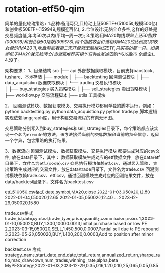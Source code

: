 # rotation-etf50-qim

简单的量化轮动策略+
1.品种:备用两只,只轮动上证50ETF+(510050,规模500亿)和创业板50ETF+(159949,规模近百亿);
2.仓位设计:无脑全仓多空,这样的好处是交易频度低,年均50次以内(平均一周一次);
3.策略:用MA20均线*跟踪上证50指数(000016)和创业板50指数(399673),两个指数收盘价谁相对MA20的比例高(即收女盘价/MA20
1),收盘前或者第二天开盘就无脑梭对应ETF,只买高的那一只。如果都低于MA20就无脑清仓(当然更推荐买银华日利*或者逆回购*吃吃股市
余额宝)。
4.没了。

架构要求：
1、目录结构
src
├── api 外部数据爬取模块，目前支持baostock、tushare、本地存储
├── module
│   ├── backtesting 回溯测试模块
│   ├── data_acquistion 数据获取模块
│   └── trading 交易执行模块    
│       ├── buy_strategies 买入策略模块
│       ├── sell_strategies 卖出策略模块
│       ├── workflow.py 交易流程脚本
├── utils 工具模块

2、
回溯测试模块、数据获取模块、交易执行模块都用单独的脚本运行，例如：
python backtesting.py
python data_acquistion.py
python trade.py
脚本逻辑实现依赖langgraph库，用于构建交易流程的有向无环图。

交易策略分别写入到buy_strategies和sell_strategies目录下，每个策略都应该实现一个名为execute的方法，该方法接受当前的交易数据和当前的持仓信息，返回一个字典，包含策略的执行结果。

3、数据流向
回溯测试模块、数据获取模块、交易执行模块 都要生成对应的csv文件, 放在data目录下，其中：
数据获取模块生成对应的etf数据文件，放在data/etf目录下，文件名为etf_{code}.csv
交易执行模块依赖etf.csv，通过买入策略、卖出策略生成对应的交易文件，放在data/trade目录下，文件名为trade.csv
回溯测试模块依赖trade.csv、etf.csv，通过回测模块生成对应的回测结果文件，放在data/backtest目录下，文件名为backtest.csv

etf_510050.csv格式
date,symbol,MA20,close
2022-01-03,050020,12.50
2022-01-04,050020,12.65
2022-01-05,050020,12.40
...
2023-12-29,050020,15.80

trade.csv格式
trade_id,date,symbol,trade_type,price,quantity,commission,notes
1,2023-01-10,050020,BUY,1.300,1000,0.0013,Initial purchase based on low PE
2,2023-03-15,050020,SELL,1.450,500,0.0007,Partial sell due to PE rebound
3,2023-05-20,050020,BUY,1.400,200,0.0003,Add to position after minor correction


backtest.csv 格式
strategy_name,start_date,end_date,total_return,annualized_return,sharpe_ratio,max_drawdown,num_trades,winning_rate,alpha,beta
MyPEStrategy,2022-01-03,2023-12-29,0.35,0.16,1.20,0.10,25,0.65,0.05,0.85

